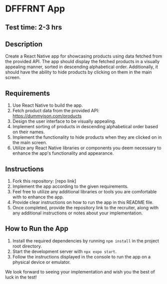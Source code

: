 # DFFFRNT App

## Test time: 2-3 hrs

## Description

Create a React Native app for showcasing products using data fetched from the provided API. The app should display the fetched products in a visually appealing manner, sorted in descending alphabetical order. Additionally, it should have the ability to hide products by clicking on them in the main screen.

## Requirements

1. Use React Native to build the app.
2. Fetch product data from the provided API: https://dummyjson.com/products
3. Design the user interface to be visually appealing.
4. Implement sorting of products in descending alphabetical order based on their names.
5. Implement the functionality to hide products when they are clicked on in the main screen.
6. Utilize any React Native libraries or components you deem necessary to enhance the app's functionality and appearance.

## Instructions

1. Fork this repository: [repo link]
2. Implement the app according to the given requirements.
3. Feel free to utilize any additional libraries or tools you are comfortable with to enhance the app.
4. Provide clear instructions on how to run the app in this README file.
5. Once completed, provide the repository link to the recruiter, along with any additional instructions or notes about your implementation.

## How to Run the App

1. Install the required dependencies by running `npm install` in the project root directory.
2. Start the development server with `npx expo start`.
3. Follow the instructions displayed in the console to run the app on a physical device or emulator.

We look forward to seeing your implementation and wish you the best of luck in the test!
